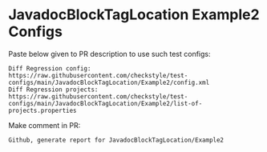 # JavadocBlockTagLocation Example2 Configs
Paste below given to PR description to use such test configs:
```
Diff Regression config: https://raw.githubusercontent.com/checkstyle/test-configs/main/JavadocBlockTagLocation/Example2/config.xml
Diff Regression projects: https://raw.githubusercontent.com/checkstyle/test-configs/main/JavadocBlockTagLocation/Example2/list-of-projects.properties
```
Make comment in PR:
```
Github, generate report for JavadocBlockTagLocation/Example2
```
